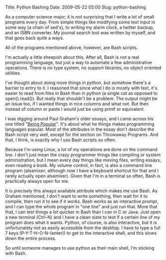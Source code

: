 Title: Python Bashing
Date: 2009-05-22 05:00
Slug: python-bashing

As a computer science major, it is not surprising that I write a lot of
small programs every day. From simple things like modifying some text
input in some way (a chain of sed's), to writing my alarm clock, a
twitter backup, and an ISBN converter. My journal search tool was
written by myself, and that goes back quite a ways.

All of the programs mentioned above, however, are Bash scripts.

I'm actually a little sheepish about this. After all, Bash is not a real
programming language, but just a way to automate a few administrative
operations. There is no type system, no support libraries, no object
oriented utilities.

I've thought about doing more things in python, but somehow there's a
barrier to entry to it. I reasoned that since what I do is mostly with
text, it's easier to read from files in Bash than in python (a single
cat as opposed to open().read()). But really that shouldn't be a
problem. The output might be an issue too, if I wanted things in nice
columns and what not. But then instead of column or paste I would just
be using printf or equivalent.

I was digging around Paul Graham's older essays, and I came across his
one titled "[Being Popular](http://www.paulgraham.com/popular.html)".
It's about what he things makes programming languages popular. Most of
the attributes in the essay don't describe the Bash script very well,
except for the section on Throwaway Programs. And that, I think, is
exactly why I use Bash scripts so often.

Because I'm using Linux, a lot of my operations are done on the command
line. I don't just mean the crazy programmer things like compiling or
system administration, but I mean every day things like moving files,
writing essays, even reading a book. My volume control, in fact, is also
a command line program (alsamixer; although now I have a keyboard
shortcut for that and I rarely actually open alsamixer). Given that I'm
in a terminal so often, Bash is practically always open for me.

It is precisely this always available attribute which makes me use Bash.
As Graham mentioned, I don't want to write something, then wait for it
to compile, then run it to see if it works. Bash works as an interactive
prompt, and I can type the whole program in "one line" and just run
that. More that that, I can test things a lot quicker in Bash than I can
in C or Java. Just open a new terminal (Ctrl-N) and I have a clean slate
to test if a certain line of my program does what it wants. Python, of
course, is also interactive, but it is unfortunately not as easily
accessible from the desktop. I have to type a full 7 keys
(P-Y-T-H-O-N-(enter)) to get to the interactive shell, and this slows
down the entire process.

So until someone manages to use python as their main shell, I'm sticking
with Bash.

